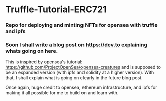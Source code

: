 # Truffle-Tutorial-ERC721
### Repo for deploying and minting NFTs for opensea with truffle and ipfs

### Soon I shall write a blog post on https://dev.to explaining whats going on here. 

This is inspired by opensea's tutorial: https://github.com/ProjectOpenSea/opensea-creatures
and is supposed to be an expanded version (with ipfs and solidity at a higher version). With that, I shall explain what is going on clearly in the future blog post. 

Once again, huge credit to opensea, ethereum infrastructure, and ipfs for making it all possible for me to build on and learn with.

